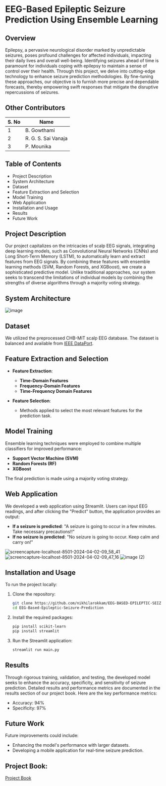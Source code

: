 # EEG-Based Epileptic Seizure Prediction Using Ensemble Learning


















## Overview

Epilepsy, a pervasive neurological disorder marked by unpredictable seizures, poses profound challenges for affected individuals, impacting their daily lives and overall well-being. Identifying seizures ahead of time is paramount for individuals coping with epilepsy to maintain a sense of control over their health. Through this project, we delve into cutting-edge technology to enhance seizure prediction methodologies. By fine-tuning these approaches, our objective is to furnish more precise and dependable forecasts, thereby empowering swift responses that mitigate the disruptive repercussions of seizures.

## Other Contributors

| S. No        | Name                 |
|-------------|----------------------|
| 1      | B. Gowthami          |
| 2      | R. G. S. Sai Vanaja  |
| 3      | P. Mounika           |

## Table of Contents

- Project Description
- System Architecture
- Dataset
- Feature Extraction and Selection
- Model Training
- Web Application
- Installation and Usage
- Results
- Future Work
  
## Project Description

Our project capitalizes on the intricacies of scalp EEG signals, integrating deep learning models, such as Convolutional Neural Networks (CNNs) and Long Short-Term Memory (LSTM), to automatically learn and extract features from EEG signals. By combining these features with ensemble learning methods (SVM, Random Forests, and XGBoost), we create a sophisticated predictive model. Unlike traditional approaches, our system seeks to transcend the limitations of individual models by combining the strengths of diverse algorithms through a majority voting strategy.

## System Architecture

![image](https://github.com/nikhilarokkam/EEG-BASED-EPILEPTIC-SEIZURE-PREDICTION-USING-ENSEMBLE-LEARNING/assets/115566678/9f0cd0ac-db5f-43e6-b9ef-4244095e762f)

## Dataset

We utilized the preprocessed CHB-MIT scalp EEG database. The dataset is balanced and available from [IEEE DataPort](https://ieee-dataport.org/open-access/preprocessed-chb-mit-scalp-eeg-database).

## Feature Extraction and Selection

- **Feature Extraction**:
  - **Time-Domain Features**
  - **Frequency-Domain Features**
  - **Time-Frequency Domain Features**

- **Feature Selection**:
  - Methods applied to select the most relevant features for the prediction task.

## Model Training

Ensemble learning techniques were employed to combine multiple classifiers for improved performance:
- **Support Vector Machine (SVM)**
- **Random Forests (RF)**
- **XGBoost**

The final prediction is made using a majority voting strategy.

## Web Application

We developed a web application using Streamlit. Users can input EEG readings, and after clicking the "Predict" button, the application provides an output:
- **If a seizure is predicted**: "A seizure is going to occur in a few minutes. Take necessary precautions!!"
- **If no seizure is predicted**: "No seizure is going to occur. Keep calm and carry on!"

![screencapture-localhost-8501-2024-04-02-09_58_41](https://github.com/nikhilarokkam/EEG-BASED-EPILEPTIC-SEIZURE-PREDICTION-USING-ENSEMBLE-LEARNING/assets/115566678/98af72d6-f38c-4fab-b9b7-6d925e219e98)
![screencapture-localhost-8501-2024-04-02-09_47_16](https://github.com/nikhilarokkam/EEG-BASED-EPILEPTIC-SEIZURE-PREDICTION-USING-ENSEMBLE-LEARNING/assets/115566678/f31b1a35-eb85-4f93-b27a-f6ffae08dd34)
![image (2)](https://github.com/nikhilarokkam/EEG-BASED-EPILEPTIC-SEIZURE-PREDICTION-USING-ENSEMBLE-LEARNING/assets/115566678/5d631894-8ffa-4764-87fa-15365741bf72)

## Installation and Usage

To run the project locally:

1. Clone the repository:
   ```bash
   git clone https://github.com/nikhilarokkam/EEG-BASED-EPILEPTIC-SEIZURE-PREDICTION-USING-ENSEMBLE-LEARNING.git
   cd EEG-Based-Epileptic-Seizure-Prediction
2. Install the required packages:
   ```bash
   pip install scikit-learn
   pip install streamlit
3. Run the Streamlit application:
   ```bash
   streamlit run main.py

## Results

Through rigorous training, validation, and testing, the developed model seeks to enhance the accuracy, specificity, and sensitivity of seizure prediction. Detailed results and performance metrics are documented in the results section of our project book.  Here are the key performance metrics:

- Accuracy: 94%
- Specificity: 97%

## Future Work
Future improvements could include:

- Enhancing the model's performance with larger datasets.
- Developing a mobile application for real-time seizure prediction.

## Project Book:
[Project Book](https://github.com/nikhilarokkam/EEG-BASED-EPILEPTIC-SEIZURE-PREDICTION-USING-ENSEMBLE-LEARNING/files/15372250/Project.Book.1.pdf)

